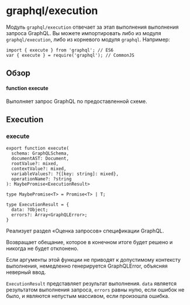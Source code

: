 # graphql/execution

Модуль ```graphql/execution``` отвечает за этап выполнения выполнения запроса GraphQL. Вы можете импортировать либо из модуля ```graphql/execution```, либо из корневого модуля ```graphql```. Например:

```
import { execute } from 'graphql'; // ES6
var { execute } = require('graphql'); // CommonJS
```

## Обзор

#### function execute
Выполняет запрос GraphQL по предоставленной схеме.

## Execution 

### execute 

```
export function execute(
  schema: GraphQLSchema,
  documentAST: Document,
  rootValue?: mixed,
  contextValue?: mixed,
  variableValues?: ?{[key: string]: mixed},
  operationName?: ?string
): MaybePromise<ExecutionResult>

type MaybePromise<T> = Promise<T> | T;

type ExecutionResult = {
  data: ?Object;
  errors?: Array<GraphQLError>;
}
```

Реализует раздел «Оценка запросов» спецификации GraphQL.

Возвращает обещание, которое в конечном итоге будет решено и никогда не будет отклонено.

Если аргументы этой функции не приводят к допустимому контексту выполнения, немедленно генерируется GraphQLError, объясняя неверный ввод.

```ExecutionResult``` представляет результат выполнения. ```data``` являeтся результатом выполнения запроса, ```errors``` равны нулю, если ошибок не было, и являются непустым массивом, если произошла ошибка.